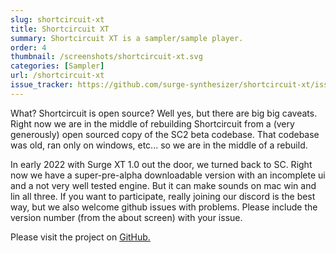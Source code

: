 ```yaml
---
slug: shortcircuit-xt
title: Shortcircuit XT
summary: Shortcircuit XT is a sampler/sample player.
order: 4
thumbnail: /screenshots/shortcircuit-xt.svg
categories: [Sampler]
url: /shortcircuit-xt
issue_tracker: https://github.com/surge-synthesizer/shortcircuit-xt/issues
---
```


What? Shortcircuit is open source? Well yes, but there are big big caveats. Right now we are in the middle of rebuilding Shortcircuit from a (very generously) open sourced copy of the SC2 beta codebase. That codebase was old, ran only on windows, etc... so we are in the middle of a rebuild.

In early 2022 with Surge XT 1.0 out the door, we turned back to SC. Right now we have a super-pre-alpha downloadable version with an incomplete ui and a not very well tested engine. But it can make sounds on mac win and lin all three. If you want to participate, really joining our discord is the best way, but we also welcome github issues with problems. Please include the version number (from the about screen) with your issue.

Please visit the project on [GitHub.](https://github.com/surge-synthesizer/shortcircuit-xt)
